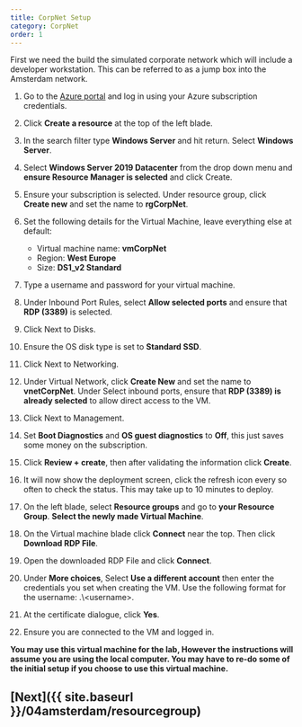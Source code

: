 ```yaml
---
title: CorpNet Setup
category: CorpNet
order: 1
---
```


First we need the build the simulated corporate network which will include a developer workstation. This can be referred to as a jump box into the Amsterdam network.

1. Go to the [Azure portal](https://portal.azure.com) and log in using your Azure subscription credentials.

1. Click **Create a resource** at the top of the left blade.

1. In the search filter type **Windows Server** and hit return. Select **Windows Server**.

1. Select **Windows Server 2019 Datacenter** from the drop down menu and **ensure Resource Manager is selected** and click Create.

1. Ensure your subscription is selected. Under resource group, click **Create new** and set the name to **rgCorpNet**.

1. Set the following details for the Virtual Machine, leave everything else at default:
    - Virtual machine name: **vmCorpNet**
    - Region: **West Europe**
    - Size:  **DS1_v2 Standard**
  
1. Type a username and password for your virtual machine.

1. Under Inbound Port Rules, select **Allow selected ports** and ensure that **RDP (3389)** is selected.

1. Click Next to Disks.

1. Ensure the OS disk type is set to **Standard SSD**.

1. Click Next to Networking.

1. Under Virtual Network, click **Create New** and set the name to **vnetCorpNet**. Under Select inbound ports, ensure that **RDP (3389) is already selected** to allow direct access to the VM.

1. Click Next to Management.

1. Set **Boot Diagnostics** and **OS guest diagnostics** to **Off**, this just saves some money on the subscription.

1. Click **Review + create**, then after validating the information click **Create**.

1. It will now show the deployment screen, click the refresh icon every so often to check the status. This may take up to 10 minutes to deploy.

1. On the left blade, select **Resource groups** and go to **your Resource Group**. **Select the newly made Virtual Machine**.

1. On the Virtual machine blade click **Connect** near the top. Then click **Download RDP File**.

1. Open the downloaded RDP File and click **Connect**.

1. Under **More choices**, Select **Use a different account** then enter the credentials you set when creating the VM. Use the following format for the username: .\\<username\>.

1. At the certificate dialogue, click **Yes**.

1. Ensure you are connected to the VM and logged in. 

**You may use this virtual machine for the lab, However the instructions will assume you are using the local computer. You may have to re-do some of the initial setup if you choose to use this virtual machine.**

## [Next]({{ site.baseurl }}/04amsterdam/resourcegroup)
